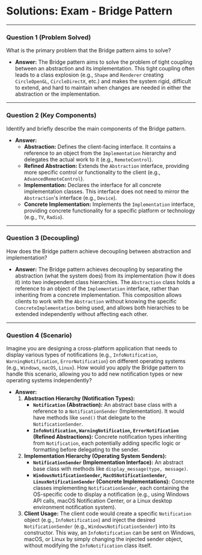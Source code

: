 
# Solutions: Exam - Bridge Pattern

---

### Question 1 (Problem Solved)

What is the primary problem that the Bridge pattern aims to solve?

-   **Answer:** The Bridge pattern aims to solve the problem of tight coupling between an abstraction and its implementation. This tight coupling often leads to a class explosion (e.g., `Shape` and `Renderer` creating `CircleOpenGL`, `CircleDirectX`, etc.) and makes the system rigid, difficult to extend, and hard to maintain when changes are needed in either the abstraction or the implementation.

---

### Question 2 (Key Components)

Identify and briefly describe the main components of the Bridge pattern.

-   **Answer:**
    -   **Abstraction:** Defines the client-facing interface. It contains a reference to an object from the `Implementation` hierarchy and delegates the actual work to it (e.g., `RemoteControl`).
    -   **Refined Abstraction:** Extends the `Abstraction` interface, providing more specific control or functionality to the client (e.g., `AdvancedRemoteControl`).
    -   **Implementation:** Declares the interface for all concrete implementation classes. This interface does not need to mirror the `Abstraction`'s interface (e.g., `Device`).
    -   **Concrete Implementation:** Implements the `Implementation` interface, providing concrete functionality for a specific platform or technology (e.g., `TV`, `Radio`).

---

### Question 3 (Decoupling)

How does the Bridge pattern achieve decoupling between abstraction and implementation?

-   **Answer:** The Bridge pattern achieves decoupling by separating the abstraction (what the system does) from its implementation (how it does it) into two independent class hierarchies. The `Abstraction` class holds a reference to an object of the `Implementation` interface, rather than inheriting from a concrete implementation. This composition allows clients to work with the `Abstraction` without knowing the specific `ConcreteImplementation` being used, and allows both hierarchies to be extended independently without affecting each other.

---

### Question 4 (Scenario)

Imagine you are designing a cross-platform application that needs to display various types of notifications (e.g., `InfoNotification`, `WarningNotification`, `ErrorNotification`) on different operating systems (e.g., `Windows`, `macOS`, `Linux`). How would you apply the Bridge pattern to handle this scenario, allowing you to add new notification types or new operating systems independently?

-   **Answer:**
    1.  **Abstraction Hierarchy (Notification Types):**
        -   **`Notification` (Abstraction):** An abstract base class with a reference to a `NotificationSender` (Implementation). It would have methods like `send()` that delegate to the `NotificationSender`.
        -   **`InfoNotification`, `WarningNotification`, `ErrorNotification` (Refined Abstractions):** Concrete notification types inheriting from `Notification`, each potentially adding specific logic or formatting before delegating to the sender.
    2.  **Implementation Hierarchy (Operating System Senders):**
        -   **`NotificationSender` (Implementation Interface):** An abstract base class with methods like `display_message(type, message)`.
        -   **`WindowsNotificationSender`, `MacOSNotificationSender`, `LinuxNotificationSender` (Concrete Implementations):** Concrete classes implementing `NotificationSender`, each containing the OS-specific code to display a notification (e.g., using Windows API calls, macOS Notification Center, or a Linux desktop environment notification system).
    3.  **Client Usage:** The client code would create a specific `Notification` object (e.g., `InfoNotification`) and inject the desired `NotificationSender` (e.g., `WindowsNotificationSender`) into its constructor. This way, an `InfoNotification` can be sent on Windows, macOS, or Linux by simply changing the injected sender object, without modifying the `InfoNotification` class itself.

